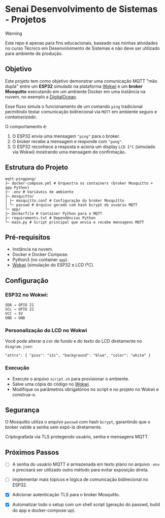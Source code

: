 # Senai Desenvolvimento de Sistemas - Projetos

> [!WARNING]
> Este repo é apenas para fins educacionais, baseado nas minhas atividades no curso Técnico em Desenvolvimento de Sistemas e não deve ser utilizado para ambiente de produção.

## Objetivo

Este projeto tem como objetivo demonstrar uma comunicação MQTT "mão dupla" entre um **ESP32** simulado na plataforma [Wokwi](https://wokwi.com/) e um **broker Mosquitto** executando em um ambiente Docker em uma instância na nuvem, no exemplo a [DigitalOcean](https://m.do.co/c/59a80b08da11).

Esse fluxo simula o funcionamento de um comando `ping` tradicional permitindo testar comunicação bidirecional via `MQTT` em ambiente seguro e *containerizado*.

O comportamento é:

1. O ESP32 envia uma mensagem `"ping"` para o broker.
2. O broker recebe a mensagem e responde com `"pong"`.
3. O ESP32 reconhece a resposta e aciona um display `LCD I²C` (simulado via Wokwi) mostrando uma mensagem de confirmação.

## Estrutura do Projeto

```
mqtt-pingpong/
├─ docker-compose.yml # Orquestra os containers (broker Mosquitto + app Python)
├─ .env # Variáveis de ambiente
├─ mosquitto/
│ ├─ mosquitto.conf # Configuração do broker Mosquitto
│ └─ passwd # Arquivo gerado com hash bcrypt do usuário MQTT
└─ app/
├─ Dockerfile # Container Python para o MQTT
├─ requirements.txt # Dependências Python
└─ main.py # Script principal que envia e recebe mensagens MQTT
```

## Pré-requisitos

- Instância na nuvem.
- Docker e Docker Compose.
- Python3 (no container `app`).
- [Wokwi](https://wokwi.com/) (simulação do ESP32 e LCD I²C).

## Configuração

### ESP32 no Wokwi:

    SDA → GPIO 21
    SCL → GPIO 22
    VCC → 5V
    GND → GND

### Personalização do LCD no Wokwi

Você pode alterar a cor de fundo e do texto do LCD diretamente no `diagram.json`:

```
"attrs": { "pins": "i2c", "background": "blue", "color": "white" }
```

### Execução

- Execute o arquivo `script.sh` para provisionar o ambiente.
- Salve uma cópia do código no [Wokwi](https://wokwi.com/projects/439649923166542849).
- Modifique os parâmetros obrigatórios no script e no projeto no Wokwi e construa-o.

## Segurança

O Mosquitto utiliza o arquivo `passwd` com hash `bcrypt`, garantindo que o broker valide a senha sem expô-la diretamente.

Criptografada via TLS protegendo usuário, senha e mensagens MQTT.

## Próximos Passos

- [ ] A senha do usuário MQTT é armazenada em texto plano no arquivo `.env` e precisará ser utilizado outro método para evitar exposição direta.

- [ ] Implementar mais tópicos e lógica de comunicação bidirecional no ESP32.

- [x] Adicionar autenticação TLS para o broker Mosquitto.

- [x] Automatizar todo o setup com um shell script (geração do passwd, build do app e docker-compose up).
